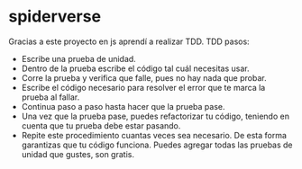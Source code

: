 # spiderverse

Gracias a este proyecto en js aprendí a realizar TDD. 
TDD pasos:
- Escribe una prueba de unidad.
- Dentro de la prueba escribe el código tal cuál necesitas usar.
- Corre la prueba y verifica que falle, pues no hay nada que probar.
- Escribe el código necesario para resolver el error que te marca la prueba al fallar.
- Continua paso a paso hasta hacer que la prueba pase.
- Una vez que la prueba pase, puedes refactorizar tu código, teniendo en cuenta que tu prueba debe estar pasando.
- Repite este procedimiento cuantas veces sea necesario. De esta forma garantizas que tu código funciona. Puedes agregar todas las pruebas de unidad que gustes, son gratis.
